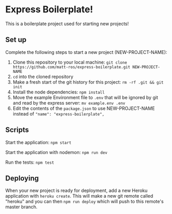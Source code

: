 # Express Boilerplate!

This is a boilerplate project used for starting new projects!

## Set up

Complete the following steps to start a new project (NEW-PROJECT-NAME):

1. Clone this repository to your local machine: `git clone https://github.com/matt-ros/express-boilerplate.git NEW-PROJECT-NAME`
2. `cd` into the cloned repository
3. Make a fresh start of the git history for this project: `rm -rf .git && git init`
4. Install the node dependencies: `npm install`
5. Move the example Environment file to `.env` that will be ignored by git and read by the express server: `mv example.env .env`
6. Edit the contents of the `package.json` to use NEW-PROJECT-NAME instead of `"name": "express-boilerplate",`

## Scripts

Start the application: `npm start`

Start the application with nodemon: `npm run dev`

Run the tests: `npm test`

## Deploying

When your new project is ready for deployment, add a new Heroku application with `heroku create`. This will make a new git remote called "heroku" and you can then `npm run deploy` which will push to this remote's master branch.